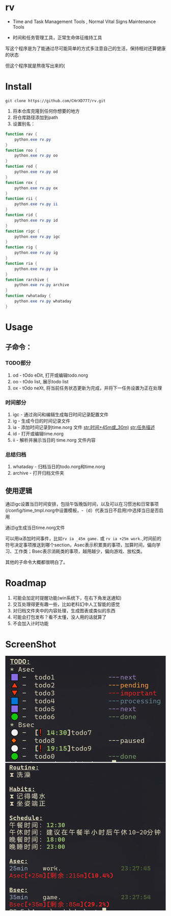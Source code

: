 # rv
- Time and Task Management Tools , Normal Vital Signs Maintenance Tools

- 时间和任务管理工具，正常生命体征维持工具

写这个程序是为了能通过尽可能简单的方式多注意自己的生活，保持相对还算健康的状态

但这个程序就是熬夜写出来的(

# Install
    git clone https://github.com/CHrXD777/rv.git
    
1. 将本仓库克隆到任何你想要的地方
2. 将仓库路径添加到path
3. 设置别名：
``` powershell
function rav {
    python.exe rv.py
}
function roo {
	python.exe rv.py oo
}
function rod {
	python.exe rv.py od
}
function rox {
	python.exe rv.py ox
}
function rii {
	python.exe rv.py ii
}
function rid {
	python.exe rv.py id
}
function rigc {
	python.exe rv.py igc
}
function rig {
	python.exe rv.py ig
}
function ria {
	python.exe rv.py ia
}
function rarchive {
	python.exe rv.py archive
}
function rwhataday {
	python.exe rv.py whataday
}
```
# Usage
## 子命令：
### TODO部分
1. od    -    tOdo eDit, 打开或编辑todo.norg
2. oo    -    tOdo list, 展示todo list
3. ox    -    tOdo neXt, 将当前任务状态更新为完成，并将下一任务设置为正在处理
### 时间部分
1. igc    -    通过询问和编辑生成每日时间记录配置文件
2. ig    -    生成今日的时间记录文件
3. ia    -    添加时间记录到time.norg 文件 <str:时间+45m或_30m)> <str:任务描述>
4. id    -    打开或编辑time.norg
5. ii    -    解析并展示当日的 time.norg 文件内容
### 总结归档
1. whataday    -    归档当日的todo.norg和time.norg
2. archive    -    打开归档文件夹

## 使用逻辑
通过igc设置当日时间安排，包括午饭晚饭时间，以及可以在习惯池和日常事项(/config/time_tmpl.norg中设置模板，-（d）代表当日不启用)中选择当日是否启用

通过ig生成当日time.norg文件

可以用ia添加时间事件，比如`rv ia _45m game.` 或 `rv ia +25m work.`,时间前的符号决定事项推送到哪个section，Asec表示积累类的事项，加算时间，偏向学习、工作类；Bsec表示消耗类的事项，越用越少，偏向游戏、放松类。

其他的子命令大概都很明白了。

# Roadmap
1. 可能会加定时提醒功能(win系统下，在右下角发送通知)
2. 交互处理得更有趣一些，比如老科幻中人工智能的感觉
3. 对归档文件夹中的内容处理，生成图表或类似的东西
4. 可能会打包发布？看不太懂，没人用的话就算了
5. 不会加入计时功能

# ScreenShot
![oo](./screenshot/oo.PNG)
![ii](./screenshot/ii.PNG)

